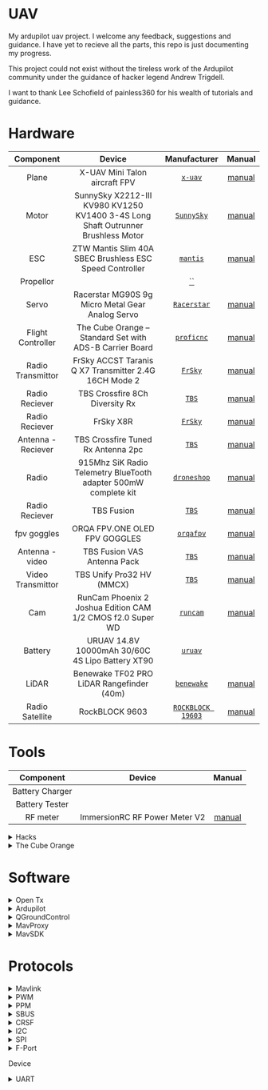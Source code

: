# UAV
My ardupilot uav project. I welcome any feedback, suggestions and guidance.
I have yet to recieve all the parts, this repo is just documenting my progress.

This project could not exist without the tireless work of the Ardupilot community under
the guidance of hacker legend Andrew Trigdell.

I want to thank Lee Schofield of painless360 for his wealth of tutorials and guidance. 

# Hardware

| Component | Device | Manufacturer | Manual | 
| :---: | :---: | :---: | :---: |
| Plane | X-UAV Mini Talon aircraft FPV | <a href="http://www.x-uav.cn/en/content/?465.html" target="_blank">`x-uav`</a> | <a href="https://github.com/shaun-lloyd/uav/blob/master/manual/xuav-mini_talon.pdf">manual</a>|
| Motor | SunnySky X2212-III KV980 KV1250 KV1400 3-4S Long Shaft Outrunner Brushless Motor | <a href="https://sunnyskyusa.com/products/sunnsky-x2212" target="_blank">`SunnySky`</a> | <a href="https://github.com/shaun-lloyd/uav/blob/master/manual/sunnysky-1400.pdf">manual</a> |
| ESC | ZTW Mantis Slim 40A SBEC Brushless ESC Speed Controller | <a href="https://www.ztwoem.com/product/mantis-slim-series/" target="_blank">`mantis`</a> | <a href="https://github.com/shaun-lloyd/uav/blob/master/manual/ztw-mantis.pdf">manual</a> |
| Propellor | | <a href="" target="_blank">``</a> | <a href="https://github.com/shaun-lloyd/uav/blob/master/manual/.pdf"></a> |
| Servo | Racerstar MG90S 9g Micro Metal Gear Analog Servo | <a href="http://m.racerstar.com/4pcs-racerstar-mg90s-9g-micro-metal-gear-analog-servo-for-450-rc-helicopter-rc-car-boat-robot-p-367.html" target="_blank">`Racerstar`</a> | <a href="https://github.com/shaun-lloyd/uav/blob/master/manual/servo-MG90S.pdf">manual</a> |
| Flight Controller  | The Cube Orange – Standard Set with ADS-B Carrier Board | <a href="https://ardupilot.org/plane/docs/common-thecubeorange-overview.html" target="_blank">`proficnc`</a> | <a href="https://github.com/shaun-lloyd/uav/blob/master/manual/pixhawk2.pdf">manual</a> |
| Radio Transmittor | FrSky ACCST Taranis Q X7 Transmitter 2.4G 16CH Mode 2 | <a href="https://www.frsky-rc.com/product/taranis-q-x7-2/" target="_blank">`FrSky`</a> | <a href="https://github.com/shaun-lloyd/uav/blob/master/manual/taranis-qx7.pdf">manual</a> |
| Radio Reciever | TBS Crossfire 8Ch Diversity Rx | <a href="https://www.team-blacksheep.com/products/prod:crossfire_8chrx" target="_blank">`TBS`</a> | <a href="https://github.com/shaun-lloyd/uav/blob/master/manual/tbs-crossfire.pdf">manual</a> |
| Radio Reciever | FrSky X8R | <a href="https://www.frsky-rc.com/product/x8r/" target="_blank">`FrSky`</a> | <a href="https://github.com/shaun-lloyd/uav/blob/master/manual/frsky-reciever-x8r.pdf">manual</a> |
| Antenna - Reciever | TBS Crossfire Tuned Rx Antenna 2pc | <a href="https://www.team-blacksheep.com/products/prod:tuned_rx_antenna" target="_blank">`TBS`</a> | <a href="https://github.com/shaun-lloyd/uav/blob/master/manual/tbs-crossfire.pdf">manual</a> |
| Radio | 915Mhz SiK Radio Telemetry BlueTooth adapter 500mW complete kit | <a href="https://droneshop.biz/product/915mhz-sik-radio-telemetry-bluetooth-adapter-500mw-complete-kit/?v=eedc0d4ce163" target="_blank">`droneshop`</a> |  <a href="https://github.com/shaun-lloyd/uav/blob/master/manual/.pdf">manual</a> |
| Radio Reciever | TBS Fusion | <a href="https://www.team-blacksheep.com/products/prod:tbs_fusion" target="_blank">`TBS`</a>  | <a href="https://github.com/shaun-lloyd/uav/blob/master/manual/tbs-fusion.pdf">manual</a> |
| fpv goggles | ORQA FPV.ONE OLED FPV GOGGLES | <a href="https://orqafpv.com/" target="_blank">`orqafpv`</a> | <a href="https://github.com/shaun-lloyd/uav/blob/master/manual/orqa-fpvone-1.2.b.pdf">manual</a> |
| Antenna - video | TBS Fusion VAS Antenna Pack | <a href="https://www.team-blacksheep.com/products/prod:fusion_vasant_pack" >`TBS`</a> | <a href="https://github.com/shaun-lloyd/uav/blob/master/manual/.pdf">manual</a> |
| Video Transmittor | TBS Unify Pro32 HV (MMCX) | <a href="https://www.team-blacksheep.com/products/prod:unifypro32_hv">`TBS`</a> | <a href="https://github.com/shaun-lloyd/uav/blob/master/manual/tbs-unify-5g8.pdf">manual</a> |
| Cam | RunCam Phoenix 2 Joshua Edition CAM 1/2 CMOS f2.0 Super WD | <a href="https://shop.runcam.com/runcam-phoenix-2/">`runcam`</a> | <a href="https://github.com/shaun-lloyd/uav/blob/master/manual/.pdf">manual</a> |
| Battery | URUAV 14.8V 10000mAh 30/60C 4S Lipo Battery XT90 | <a href="https://www.uruav.com/URUAV-14_8V-10000mAh-30-or-60C-4S-Lipo-Batteri-XT60-Plug-f-r-FPV-RC-Quadcopter-Jordbruk-Drone-p-224.html" target="_blank">`uruav`</a> | <a href="https://github.com/shaun-lloyd/uav/blob/master/manual/.pdf"></a> |
| LiDAR | Benewake TF02 PRO LiDAR Rangefinder (40m) | <a href="http://en.benewake.com/product/detail/5c345c9de5b3a844c4723299">`benewake`</a> | <a href="https://github.com/shaun-lloyd/uav/blob/master/manual/benewake-tf02.pdf">manual</a> |
| Radio Satellite | RockBLOCK 9603 | <a href="https://www.rock7.com/products/rockblock-9603-compact-plug-play-satellite-transmitter">`ROCKBLOCK 19603`</a> | <a href="https://github.com/shaun-lloyd/uav/blob/master/manual/rockblock-9603.pdf">manual</a> |

# Tools
| Component | Device | Manual |
| :---: | :---: | :---: |
| Battery Charger | | |
| Battery Tester | | |
| RF meter | ImmersionRC RF Power Meter V2 | <a href="https://docs.google.com/document/d/1MHtkZg81mqF2xibuO7tHb-OH-l9ib3NImpGnRQWFtBo/edit">manual</a> |

<details><summary>Hacks</summary>

<details><summary>Taranis QX7 - CRSF MOD</summary>
* [ TBS ]:  https://www.team-blacksheep.com/products/prod:qx7mod
</details>
</details>


<details><summary>The Cube Orange</summary>
The Cube Orange autopilot is the latest and most powerful model in the Cubepilot ecosystem.
Designed for hobby users, commercial system integrators and UAS manufacturers the Cube Orange 
autopilot is part of a wide ecosystem of autopilot modules and carrier boards. 

### ADS-B Carrier Board
* Integration of uAvonix ADS-B IN Receiver on Serial 5
* Built-In ADS-B Antenna
</details>

# Software

<details><summary>Open Tx</summary>

## FIRMWARE
OpenTX is open source firmware for RC radio transmitters. 
The firmware is highly configurable and brings much more features than found in traditional radios. 
The daily feedback from the thousands of users ensures the continued stability and quality of the firmware.

## COMPANION
The team also develops the OpenTX Companion transmitter support software.
OpenTX Companion is used for many different tasks like loading OpenTX firmware to the radio, backing up model settings, editing settings and running radio simulators.
OpenTX Companion is available for Windows, Apple OSX and Linux.

## SOUND
There are two applications available for creating and managing the soundfiles used by OpenTX.
OpenTX Speaker is used to generate voice files for OpenTX by using synthetic speech. OpenTX Recorder is used to record voice files via a microphone.
Both programs can generate sound files for all OpenTX voice languages. Every radio message, including system messages, can be changed.
OpenTX Speaker and OpenTXRecorder are available for Windows7.

* [Home](https://www.open-tx.org/)
* [Manual](https://opentx.gitbooks.io/manual-for-opentx-2-2/content/)
* [Docs](https://legacy.gitbook.com/@opentx)
* [git](https://github.com/opentx/opentx)
</details>

<details>
<summary>Ardupilot</summary>
ArduPilot enables the creation and use of trusted, autonomous, unmanned vehicle systems for the peaceful benefit of all. ArduPilot provides a comprehensive suite of tools suitable for almost any vehicle and application. As an open source project, it is constantly evolving based on rapid feedback from a large community of users. The Development Team works with the community and commercial partners to add functionality to ArduPilot that benefits everyone. Although ArduPilot does not manufacture any hardware, ArduPilot firmware works on a wide variety of different hardware to control unmanned vehicles of all types. Coupled with ground control software, unmanned vehicles running ArduPilot can have advanced functionality including real-time communication with operators. ArduPilot has a huge online community dedicated to helping users with questions, problems, and solutions

* [Home](https://ardupilot.org/ardupilot/index.html)
* [Plane](https://ardupilot.org/plane/index.html)
</details>

<details>
<summary>QGroundControl</summary>

QGroundControl provides full flight control and mission planning for any MAVLink enabled drone.
Its primary goal is ease of use for professional users and developers. All the code is open-source source, so you can contribute and evolve it as you want.

* [Home](http://qgroundcontrol.com/)
* [User Guide](https://docs.qgroundcontrol.com/en/)
* [Dev Guide](https://dev.qgroundcontrol.com/en/)
* [Download](https://docs.qgroundcontrol.com/en/getting_started/download_and_install.html)
</details>

<details>
<summary>MavProxy</summary> 
A UAV ground station software package for MAVLink based systems

MAVProxy is a fully-functioning GCS for UAV’s, designed as a minimalist, portable and extendable GCS for any autonomous system supporting the MAVLink protocol (such as one using ArduPilot). MAVProxy is a powerful command-line based “developer” ground station software. It can be extended via add-on modules, or complemented with another ground station, such as Mission Planner, APM Planner 2, QGroundControl etc, to provide a graphical user interface.

* [Home](https://ardupilot.org/mavproxy/index.html)
* [Linux Dev Environment](https://ardupilot.org/mavproxy/docs/development/mavdevenvlinux.html)
* [Cheatsheet](https://ardupilot.org/mavproxy/docs/getting_started/cheatsheet.html#mavproxy-cheetsheet)
* [Modules](https://ardupilot.org/mavproxy/docs/modules/index.html)
</details>

<details>
<summary>MavSDK</summary>
The easiest way to control Drones using MAVLink.
The MAVSDK is a MAVLink Library with APIs for C++, iOS, Python and Android.

The library provides a simple API for managing one or more vehicles, providing programmatic access to vehicle information and telemetry,
and control over missions, movement and other operations.

The library can run on a vehicle-based companion computer or on a ground-based GCS or mobile device (these devices have significantly more 
processing power that an ordinary flight controller, enabling tasks like computer vision, obstacle avoidance, and route planning).

Developers can extend the core C++ SDK using plugins in order to add any other required MAVLink API 
(for example, to integrate a flight controller with custom cameras, gimbals, or other hardware over MAVLink).

Cross-platform wrappers for the core library are actively being developed. These (primarily) use gRPC and Reactive Extensions.

* [Home](https://mavsdk.mavlink.io/develop/en/index.html)
* [Python](https://github.com/mavlink/MAVSDK-Python#mavsdk-python)
* [Python Examples](https://github.com/mavlink/MAVSDK-Python/tree/master/examples) 
* [Python API Reference](http://mavsdk-python-docs.s3-website.eu-central-1.amazonaws.com/)
</details>

# Protocols

<details>
<summary>Mavlink</summary>

MAVLink is a binary telemetry protocol designed for resource-constrained systems and bandwidth-constrained links.
MAVLink is deployed in two major versions: v1.0 and v2.0, which is backwards-compatible (v2.0 implementations can parse and send v1.0 packets). 
Telemetry data streams are sent in a multicast design while protocol aspects that change the system configuration,
and require guaranteed delivery like the mission protocol or parameter protocol are point-to-point with retransmission.

* [Guide] (https://mavlink.io/en/)
* [SDK] (https://mavsdk.mavlink.io/develop/en/index.html)
* [Common Messages](https://mavlink.io/en/messages/common.html)
* [Python API Reference](http://mavsdk-python-docs.s3-website.eu-central-1.amazonaws.com)
</details>

<details>
<summary>PWM</summary>
Pulse Width Modulation.

* analog.
* 1 channel.
* length of the pulse specifies the servo output or throttle position.
</details>

<details>
<summary>PPM</summary>
Pulse Postion Modulation

* analog.
* 8 channels.
* channels are sent one after the other.
* It’s not as accurate or jitter free as serial communications.
</details>

<details><summary>SBUS</summary>
Serial Bus.

* digital loss-less.
* 18 channels.
* inverted UART communication signal.
</details>

<details><summary>CRSF</summary>
Crossfire Serial F?

* digital loss-less.
* faster update rates
* two-way capabilities, no additional ports required.
</details>

<details><summary>I2C</summary>
Inter-Integrated Circuit

* serial
* multi-master, multi-slave, packet switched, single-ended.
</details>

<details>
<summary>SPI</summary>
Serial Peripheral Interface

* synchronous serial. 
</details>

<details>
<summary>F-Port</summary>
FPort is a bi-directional protocol, using SBus RC in one direction, and serial telemetry in the other. The RC portion can be decoded when attached to an autopilot as if it were SBus, but the embedded telemetry would be lost. See the FPort setup documentation for details on connection to one of the autopilots Serial Ports.

</details>


Device

<details><summary>UART</summary>
A universal asynchronous receiver-transmitter a hardware device for asynchronous serial communication in which the data format and transmission speeds are configurable.
The electric signaling levels and methods are handled by a driver circuit external to the UART.
A UART is usually an individual (or part of an) integrated circuit (IC) used for serial communications over a computer or peripheral device serial port.
One or more UART peripherals are commonly integrated in microcontroller chips.

A related device, the universal synchronous and asynchronous receiver-transmitter (USART) also supports synchronous operation. 
</details>

